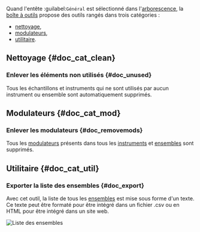 Quand l'entête :guilabel:`Général` est sélectionné dans l'[arborescence](manual/soundfont-editor/tree.md), la [boîte à outils](manual/soundfont-editor/tools/index.md) propose des outils rangés dans trois catégories&nbsp;:

* [nettoyage](#doc_cat_clean),
* [modulateurs](#doc_cat_mod),
* [utilitaire](#doc_cat_util).


## Nettoyage {#doc_cat_clean}


### Enlever les éléments non utilisés {#doc_unused}


Tous les échantillons et instruments qui ne sont utilisés par aucun instrument ou ensemble sont automatiquement supprimés.


## Modulateurs {#doc_cat_mod}


### Enlever les modulateurs {#doc_removemods}


Tous les [modulateurs](manual/soundfont-editor/editing-pages/instrument-editor.md#doc_modulator) présents dans tous les [instruments](manual/soundfont-editor/editing-pages/instrument-editor.md) et [ensembles](manual/soundfont-editor/editing-pages/preset-editor.md) sont supprimés.


## Utilitaire {#doc_cat_util}


### Exporter la liste des ensembles {#doc_export}


Avec cet outil, la liste de tous les [ensembles](manual/soundfont-editor/editing-pages/preset-editor.md) est mise sous forme d'un texte.
Ce texte peut être formaté pour être intégré dans un fichier .csv ou en HTML pour être intégré dans un site web.


![Liste des ensembles](images/en_preset_list.png "Liste des ensembles")